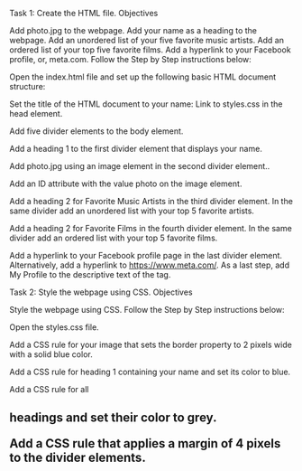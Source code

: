 Task 1: Create the HTML file.
Objectives

Add photo.jpg to the webpage.
Add your name as a heading to the webpage.
Add an unordered list of your five favorite music artists.
Add an ordered list of your top five favorite films.
Add a hyperlink to your Facebook profile, or, meta.com.
Follow the Step by Step instructions below:

Open the index.html file and set up the following basic HTML document structure:

<!DOCTYPE html>
<html>
<head>
</head>
<body>
</body>
</html>
Set the title of the HTML document to your name:

<!DOCTYPE html>
<html>
<head>
    <title>your name</title>
</head>
<body>
</body>
</html>
Link to styles.css in the head element.

Add five divider elements to the body element.

Add a heading 1 to the first divider element that displays your name.

Add photo.jpg using an image element in the second divider element..

Add an ID attribute with the value photo on the image element.

Add a heading 2 for Favorite Music Artists in the third divider element. In the same divider add an unordered list with your top 5 favorite artists.

Add a heading 2 for Favorite Films in the fourth divider element. In the same divider add an ordered list with your top 5 favorite films.

Add a hyperlink to your Facebook profile page in the last divider element. Alternatively, add a hyperlink to https://www.meta.com/. As a last step, add My Profile to the descriptive text of the <a> tag.


Task 2: Style the webpage using CSS.
Objectives

Style the webpage using CSS.
Follow the Step by Step instructions below:

Open the styles.css  file.

Add a CSS rule for your image that sets the border property to 2 pixels wide with a solid blue color.

Add a CSS rule for heading 1 containing your name and set its color to blue.

Add a CSS rule for all <h2> headings and set their color to grey.

Add a CSS rule that applies a margin of 4 pixels to the divider elements.

